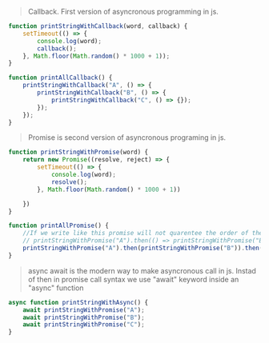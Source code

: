 
> Callback. First version of asyncronous programming in js. 
```js
function printStringWithCallback(word, callback) {
    setTimeout(() => {
        console.log(word);
        callback();
    }, Math.floor(Math.random() * 1000 + 1));
}

function printAllCallback() {
    printStringWithCallback("A", () => {
        printStringWithCallback("B", () => {
            printStringWithCallback("C", () => {});
        });
    });
}
```

> Promise is second version of asyncronous programing in js.
```js
function printStringWithPromise(word) {
    return new Promise((resolve, reject) => {
        setTimeout(() => {
            console.log(word);
            resolve();
        }, Math.floor(Math.random() * 1000 + 1))

    })
}

function printAllPromise() {
    //If we write like this promise will not quarentee the order of the function call. If we want to work them in order we can write like that
    // printStringWithPromise("A").then(() => printStringWithPromise("B")).then(() => printStringWithPromise("C"))
    printStringWithPromise("A").then(printStringWithPromise("B")).then(printStringWithPromise("C"))
}
```

> async await is the modern way to make asyncronous call in js. Instad of then in promise call syntax we use "await" keyword inside an "async" function
```js
async function printStringWithAsync() {
    await printStringWithPromise("A");
    await printStringWithPromise("B");
    await printStringWithPromise("C");
}
```
